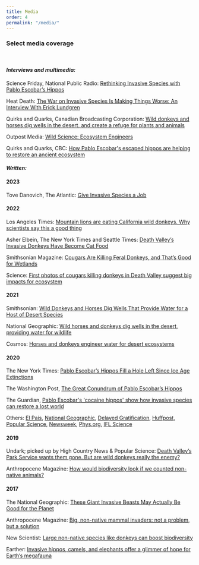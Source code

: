 ```yaml
---
title: Media
order: 4
permalink: "/media/"
---
```


### Select media coverage

<br>

#### *Interviews and multimedia:*

Science Friday, National Public Radio: [Rethinking Invasive Species with Pablo Escobar’s Hippos](https://www.sciencefriday.com/segments/pablo-escobar-columbia-hippos/)

Heat Death: [The War on Invasive Species Is Making Things Worse: An Interview With Erick Lundgren](https://heat-death.ghost.io/the-war-on-invasive-species-is-making-things-worse-an-interview-with-erick-lundgren/)

Quirks and Quarks, Canadian Broadcasting Corporation: [Wild donkeys and horses dig wells in the desert, and create a refuge for plants and animals](https://www.cbc.ca/radio/quirks/may-8-sounds-of-a-predator-horses-are-well-diggers-grass-defuses-a-toxic-explosive-and-more-1.6016777/wild-donkeys-and-horses-dig-wells-in-the-desert-and-create-a-refuge-for-plants-and-animals-1.6016792)

Outpost Media: [Wild Science: Ecosystem Engineers](https://www.outpostdigitalcinema.com/2021/7/15/h3ys7yxgmvcroxn2fj1nuahez43zpd)

Quirks and Quarks, CBC: [How Pablo Escobar's escaped hippos are helping to restore an ancient ecosystem](https://www.cbc.ca/radio/quirks/how-pablo-escobar-s-escaped-hippos-are-helping-to-restore-an-ancient-ecosystem-1.5512565)

#### *Written:*
#### 2023
Tove Danovich, The Atlantic: [Give Invasive Species a Job](https://12ft.io/proxy?q=https%3A%2F%2Fwww.theatlantic.com%2Fscience%2Farchive%2F2023%2F08%2Finvasive-species-wild-horses-fires%2F675043%2F)

#### 2022
Los Angeles Times: [Mountain lions are eating California wild donkeys. Why scientists say this a good thing](https://www.latimes.com/california/story/2022-10-05/mountain-lions-are-eating-wild-donkeys-why-its-good)

Asher Elbein, The New York Times and Seattle Times: [Death Valley’s Invasive Donkeys Have Become Cat Food](https://www.nytimes.com/2022/08/15/science/donkeys-mountain-lions-death-valley.html)

Smithsonian Magazine: [Cougars Are Killing Feral Donkeys, and That’s Good for Wetlands](https://www.smithsonianmag.com/science-nature/cougars-are-killing-feral-donkeys-and-thats-good-for-wetlands-180980578/)

Science: [First photos of cougars killing donkeys in Death Valley suggest big impacts for ecosystem](https://www.science.org/content/article/first-photos-cougars-killing-donkeys-death-valley-suggest-big-impacts-ecosystem)

#### 2021
Smithsonian: [Wild Donkeys and Horses Dig Wells That Provide Water for a Host of Desert Species](https://www.smithsonianmag.com/smart-news/wild-donkeys-and-horses-dig-wells-provide-water-host-desert-species-180977627/)

National Geographic: [Wild horses and donkeys dig wells in the desert, providing water for wildlife](https://www.nationalgeographic.com/animals/article/donkeys-horses-dig-desert-wells-helping-other-animals-survive)

Cosmos: [Horses and donkeys engineer water for desert ecosystems](https://cosmosmagazine.com/nature/horses-and-donkeys-engineer-water-for-desert-ecosystems/)

#### 2020

The New York Times: [Pablo Escobar’s Hippos Fill a Hole Left Since Ice Age Extinctions](https://www.nytimes.com/2020/03/26/science/pablo-escobar-hippos.html)

The Washington Post, [The Great Conundrum of Pablo Escobar’s Hippos](https://www.washingtonpost.com/opinions/2020/03/30/great-conundrum-pablo-escobars-hippos/)

The Guardian, [Pablo Escobar's 'cocaine hippos' show how invasive species can restore a lost world](https://www.theguardian.com/environment/2020/mar/24/pablo-escobars-cocaine-hippos-show-how-invasive-species-can-restore-a-lost-world-aoe)

Others: [El Pais](https://elpais.com/ciencia/2020-03-23/los-hipopotamos-del-narco-escobar-especie-invasora-o-restauradores-del-ecosistema.html), [National Geographic](https://www.nationalgeographic.com.es/naturaleza/hipopotamos-pablo-escobar-y-megafauna-paleoceno_15354), [Delayed Gratification](https://www.slow-journalism.com/stories/colombias-cocaine-hippos-and-the-complex-impacts-of-invasive-species), [Huffpost](https://www.huffpost.com/entry/pablo-escobar-hippos-colombia-environment_n_5e7a2e7ec5b62f90bc52087e), [Popular Science](https://www.popsci.com/story/animals/escobars-invasive-hippos/), [Newsweek](https://www.newsweek.com/pablo-escobar-hippos-colombia-place-animals-humans-thousands-years-ago-1493794), [Phys.org](https://phys.org/news/2020-03-species.html), [IFL Science](https://www.iflscience.com/plants-and-animals/pablo-escobars-infamous-hippos-make-a-case-for-invasive-species/)

#### 2019

Undark; picked up by High Country News & Popular Science: [Death Valley’s Park Service wants them gone. But are wild donkeys really the enemy?](https://undark.org/2019/10/14/death-valley-burros-fate/)

Anthropocene Magazine: [How would biodiversity look if we counted non-native animals?](https://www.anthropocenemagazine.org/2019/12/inclusive-biodiversity/)

#### 2017

The National Geographic: [These Giant Invasive Beasts May Actually Be Good for the Planet](https://www.nationalgeographic.com/science/article/invasive-species-camels-horses-hippos-extinction-environment#:~:text=These%20Giant%20Invasive%20Beasts%20May%20Actually%20Be%20Good%20for%20the,wild%20and%20helping%20the%20ecosystem.)

Anthropocene Magazine: [Big, non-native mammal invaders: not a problem, but a solution](https://www.anthropocenemagazine.org/2017/08/introduced-megafauna-rewilding/)

New Scientist: [Large non-native species like donkeys can boost biodiversity](https://www.newscientist.com/article/2145269-large-non-native-species-like-donkeys-can-boost-biodiversity/)

Earther: [Invasive hippos, camels, and elephants offer a glimmer of hope for Earth’s megafauna](https://gizmodo.com/invasive-hippos-camels-and-elephants-offer-a-glimmer-1819055239)

